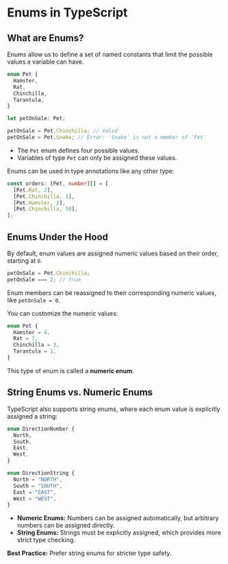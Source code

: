 # Enums in TypeScript

## What are Enums?

Enums allow us to define a set of named constants that limit the possible values a variable can have.

```ts
enum Pet {
  Hamster,
  Rat,
  Chinchilla,
  Tarantula,
}

let petOnSale: Pet;

petOnSale = Pet.Chinchilla; // Valid
petOnSale = Pet.Snake; // Error: 'Snake' is not a member of 'Pet'
```

- The `Pet` enum defines four possible values.
- Variables of type `Pet` can only be assigned these values.

Enums can be used in type annotations like any other type:

```ts
const orders: [Pet, number][] = [
  [Pet.Rat, 2],
  [Pet.Chinchilla, 1],
  [Pet.Hamster, 2],
  [Pet.Chinchilla, 50],
];
```

## Enums Under the Hood

By default, enum values are assigned numeric values based on their order, starting at `0`.

```ts
petOnSale = Pet.Chinchilla;
petOnSale === 2; // true
```

Enum members can be reassigned to their corresponding numeric values, like `petOnSale = 0`.

You can customize the numeric values:

```ts
enum Pet {
  Hamster = 4,
  Rat = 7,
  Chinchilla = 3,
  Tarantula = 1,
}
```

This type of enum is called a **numeric enum**.

## String Enums vs. Numeric Enums

TypeScript also supports string enums, where each enum value is explicitly assigned a string:

```ts
enum DirectionNumber {
  North,
  South,
  East,
  West,
}

enum DirectionString {
  North = "NORTH",
  South = "SOUTH",
  East = "EAST",
  West = "WEST",
}
```

- **Numeric Enums:** Numbers can be assigned automatically, but arbitrary numbers can be assigned directly.
- **String Enums:** Strings must be explicitly assigned, which provides more strict type checking.

**Best Practice:** Prefer string enums for stricter type safety.
